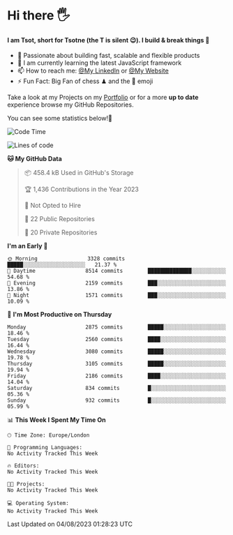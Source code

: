 # Hi there :raised_hand_with_fingers_splayed:
#### I am Tsot, short for Tsotne (the T is silent :wink:). I build & break things :space_invader:
- :telescope: Passionate about building fast, scalable and flexible products
- :seedling: I am currently learning the latest JavaScript framework 
- :mailbox: How to reach me: [@My LinkedIn](https://www.linkedin.com/in/tsotne-gvadzabia/) or [@My Website](https://tsotne.co.uk/contact)
- :zap: Fun Fact: Big Fan of chess ♟ and the 👾 emoji

Take a look at my Projects on my [Portfolio](https://tsotne.co.uk/) or for a more **up to date** experience browse my GitHub Repositories.

You can see some statistics below!:space_invader:
<!--START_SECTION:waka-->
![Code Time](http://img.shields.io/badge/Code%20Time-761%20hrs%202%20mins-blue)

![Lines of code](https://img.shields.io/badge/From%20Hello%20World%20I%27ve%20Written-7.1%20million%20lines%20of%20code-blue)

**🐱 My GitHub Data** 

> 📦 458.4 kB Used in GitHub's Storage 
 > 
> 🏆 1,436 Contributions in the Year 2023
 > 
> 🚫 Not Opted to Hire
 > 
> 📜 22 Public Repositories 
 > 
> 🔑 20 Private Repositories 
 > 
**I'm an Early 🐤** 

```text
🌞 Morning                3328 commits        █████░░░░░░░░░░░░░░░░░░░░   21.37 % 
🌆 Daytime                8514 commits        ██████████████░░░░░░░░░░░   54.68 % 
🌃 Evening                2159 commits        ███░░░░░░░░░░░░░░░░░░░░░░   13.86 % 
🌙 Night                  1571 commits        ███░░░░░░░░░░░░░░░░░░░░░░   10.09 % 
```
📅 **I'm Most Productive on Thursday** 

```text
Monday                   2875 commits        █████░░░░░░░░░░░░░░░░░░░░   18.46 % 
Tuesday                  2560 commits        ████░░░░░░░░░░░░░░░░░░░░░   16.44 % 
Wednesday                3080 commits        █████░░░░░░░░░░░░░░░░░░░░   19.78 % 
Thursday                 3105 commits        █████░░░░░░░░░░░░░░░░░░░░   19.94 % 
Friday                   2186 commits        ████░░░░░░░░░░░░░░░░░░░░░   14.04 % 
Saturday                 834 commits         █░░░░░░░░░░░░░░░░░░░░░░░░   05.36 % 
Sunday                   932 commits         █░░░░░░░░░░░░░░░░░░░░░░░░   05.99 % 
```


📊 **This Week I Spent My Time On** 

```text
🕑︎ Time Zone: Europe/London

💬 Programming Languages: 
No Activity Tracked This Week

🔥 Editors: 
No Activity Tracked This Week

🐱‍💻 Projects: 
No Activity Tracked This Week

💻 Operating System: 
No Activity Tracked This Week
```


 Last Updated on 04/08/2023 01:28:23 UTC
<!--END_SECTION:waka-->
